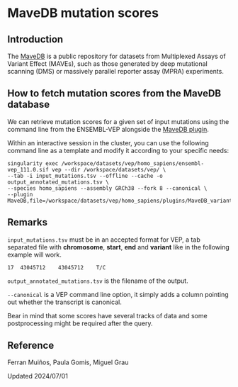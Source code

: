 # MaveDB mutation scores

## Introduction

The [MaveDB](https://www.mavedb.org/) is a public repository for datasets from Multiplexed Assays of Variant Effect (MAVEs), 
such as those generated by deep mutational scanning (DMS) or massively parallel reporter assay (MPRA) experiments. 

## How to fetch mutation scores from the MaveDB database

We can retrieve mutation scores for a given set of input mutations using the command line from the ENSEMBL-VEP alongside the [MaveDB plugin](https://www.ensembl.org/info/docs/tools/vep/script/vep_plugins.html#mavedb).

Within an interactive session in the cluster, you can use the following command line as a template and modify it according to your specific needs:

```
singularity exec /workspace/datasets/vep/homo_sapiens/ensembl-vep_111.0.sif vep --dir /workspace/datasets/vep/ \
--tab -i input_mutations.tsv --offline --cache -o output_annotated_mutations.tsv \
--species homo_sapiens --assembly GRCh38 --fork 8 --canonical \
--plugin MaveDB,file=/workspace/datasets/vep/homo_sapiens/plugins/MaveDB_variants.tsv.gz
```

## Remarks

`input_mutations.tsv` must be in an accepted format for VEP, a tab separated file with **chromosome**, **start**, **end** and **variant** like in the following example will work.

```
17  43045712    43045712    T/C
```

`output_annotated_mutations.tsv` is the filename of the output.

`--canonical` is a VEP command line option, it simply adds a column pointing out whether the transcript is canonical.

Bear in mind that some scores have several tracks of data and some postprocessing might be required after the query.


## Reference
Ferran Muiños, 
Paula Gomis, 
Miguel Grau

Updated 2024/07/01
